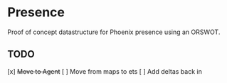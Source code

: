 # Presence

Proof of concept datastructure for Phoenix presence using an ORSWOT.

## TODO

[x] ~~Move to Agent~~
[ ] Move from maps to ets
[ ] Add deltas back in
